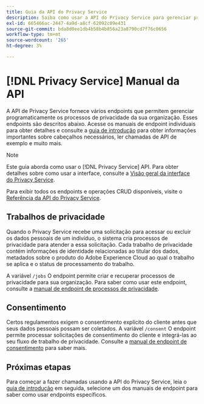 ```yaml
---
title: Guia da API do Privacy Service
description: Saiba como usar a API do Privacy Service para gerenciar programaticamente processos de privacidade para aplicativos compatíveis da Adobe Experience Cloud.
exl-id: 665466ac-2447-4a9d-a8cf-62092c09e431
source-git-commit: bda8d0ee1db4b58b4b856a23a8790cd7f76c0656
workflow-type: tm+mt
source-wordcount: '265'
ht-degree: 3%

---
```


# [!DNL Privacy Service] Manual da API

A API de Privacy Service fornece vários endpoints que permitem gerenciar programaticamente os processos de privacidade da sua organização. Esses endpoints são descritos abaixo. Acesse os manuais de endpoint individuais para obter detalhes e consulte a [guia de introdução](./getting-started.md) para obter informações importantes sobre cabeçalhos necessários, ler chamadas de API de exemplo e muito mais.

>[!NOTE]
>
>Este guia aborda como usar o [!DNL Privacy Service] API. Para obter detalhes sobre como usar a interface, consulte a [Visão geral da interface do Privacy Service](../ui/overview.md).

Para exibir todos os endpoints e operações CRUD disponíveis, visite o [Referência da API do Privacy Service](https://www.adobe.io/experience-platform-apis/references/privacy-service/).

## Trabalhos de privacidade

Quando o Privacy Service recebe uma solicitação para acessar ou excluir os dados pessoais de um indivíduo, o sistema cria processos de privacidade para atender a essa solicitação. Cada trabalho de privacidade contém informações de identidade relacionadas ao titular dos dados, metadados sobre o produto do Adobe Experience Cloud ao qual o trabalho se aplica e o status de processamento do trabalho.

A variável `/jobs` O endpoint permite criar e recuperar processos de privacidade para sua organização. Para saber como usar este endpoint, consulte a [manual de endpoint de processos de privacidade](./privacy-jobs.md).

## Consentimento

Certos regulamentos exigem o consentimento explícito do cliente antes que seus dados pessoais possam ser coletados. A variável `/consent` O endpoint permite processar solicitações de consentimento do cliente e integrá-las ao seu fluxo de trabalho de privacidade. Consulte a [manual de endpoint de consentimento](./consent.md) para saber mais.

## Próximas etapas

Para começar a fazer chamadas usando a API do Privacy Service, leia o [guia de introdução](./getting-started.md) em seguida, selecione um dos manuais de endpoint para saber como usar endpoints específicos.
